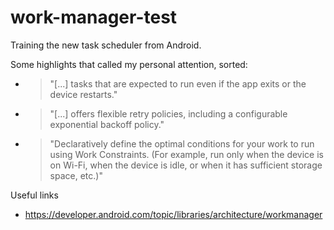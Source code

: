 # work-manager-test

Training the new task scheduler from Android.

Some highlights that called my personal attention, sorted:
- > "[...] tasks that are expected to run even if the app exits or the device restarts."
- > "[...] offers flexible retry policies, including a configurable exponential backoff policy."
- > "Declaratively define the optimal conditions for your work to run using Work Constraints. (For example, run only when the device is on Wi-Fi, when the device is idle, or when it has sufficient storage space, etc.)"

Useful links
- https://developer.android.com/topic/libraries/architecture/workmanager